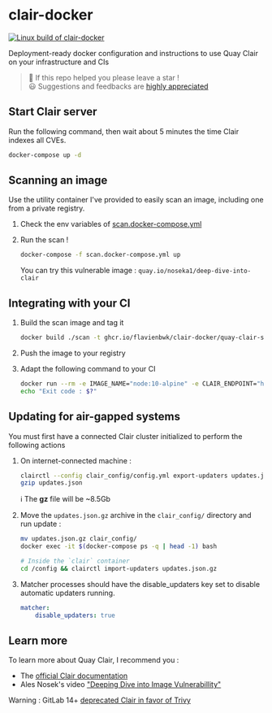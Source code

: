 # clair-docker

[![Linux build of clair-docker](https://github.com/flavienbwk/clair-docker/actions/workflows/main.yml/badge.svg)](https://github.com/flavienbwk/clair-docker/actions/workflows/main.yml)

Deployment-ready docker configuration and instructions to use Quay Clair on your infrastructure and CIs

> 🌟 If this repo helped you please leave a star !  
> :smiley: Suggestions and feedbacks are [highly appreciated](https://github.com/flavienbwk/clair-docker/issues/new)

## Start Clair server

Run the following command, then wait about 5 minutes the time Clair indexes all CVEs.

```bash
docker-compose up -d
```

## Scanning an image

Use the utility container I've provided to easily scan an image, including one from a private registry.

1. Check the env variables of [scan.docker-compose.yml](./scan.docker-compose.yml)

2. Run the scan !

    ```bash
    docker-compose -f scan.docker-compose.yml up
    ```

    You can try this vulnerable image : `quay.io/noseka1/deep-dive-into-clair`

## Integrating with your CI

1. Build the scan image and tag it

    ```bash
    docker build ./scan -t ghcr.io/flavienbwk/clair-docker/quay-clair-scan:v4.3.0
    ```

2. Push the image to your registry

3. Adapt the following command to your CI

    ```bash
    docker run --rm -e IMAGE_NAME="node:10-alpine" -e CLAIR_ENDPOINT="http://172.17.0.1:6060" -e REGISTRY_ENDPOINT="" -e REGISTRY_USERNAME="" -e REGISTRY_PASSWORD="" --privileged --network="host" -it ghcr.io/flavienbwk/clair-docker/quay-clair-scan:v4.3.0
    echo "Exit code : $?"
    ```

## Updating for air-gapped systems

You must first have a connected Clair cluster initialized to perform the following actions

1. On internet-connected machine :

    ```bash
    clairctl --config clair_config/config.yml export-updaters updates.json
    gzip updates.json
    ```

    :information_source: The **gz** file will be ~8.5Gb

2. Move the `updates.json.gz` archive in the `clair_config/` directory and run update :

    ```bash
    mv updates.json.gz clair_config/
    docker exec -it $(docker-compose ps -q | head -1) bash

    # Inside the `clair` container
    cd /config && clairctl import-updaters updates.json.gz
    ```

3. Matcher processes should have the disable_updaters key set to disable automatic updaters running.

    ```yml
    matcher:
        disable_updaters: true
    ```

## Learn more

To learn more about Quay Clair, I recommend you :

- The [official Clair documentation](https://quay.github.io/clair/)
- Ales Nosek's video ["Deeping Dive into Image Vulnerabillity"](https://www.youtube.com/watch?v=kLpEbUBn06A)

Warning : GitLab 14+ [deprecated Clair in favor of Trivy](https://about.gitlab.com/blog/2021/06/04/gitlab-moving-to-14-breaking-changes/#container-scanning-engine-clair-removal)
